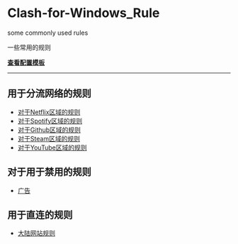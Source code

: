 # Clash-for-Windows_Rule
some commonly used rules

一些常用的规则

**[查看配置模板](https://github.com/ender-zhao/Clash-for-Windows_Rule/blob/main/template)**

****

## 用于分流网络的规则

* [对于Netflix区域的规则](https://github.com/ender-zhao/Clash-for-Windows_Rule/blob/main/Rule/Netflix)
* [对于Spotify区域的规则](https://github.com/ender-zhao/Clash-for-Windows_Rule/blob/main/Rule/Spotify)
* [对于Github区域的规则](https://github.com/ender-zhao/Clash-for-Windows_Rule/blob/main/Rule/Github)
* [对于Steam区域的规则](https://github.com/ender-zhao/Clash-for-Windows_Rule/blob/main/Rule/Steam)
* [对于YouTube区域的规则](https://github.com/ender-zhao/Clash-for-Windows_Rule/blob/main/Rule/YouTube)

## 对于用于禁用的规则

* [广告](https://github.com/ender-zhao/Clash-for-Windows_Rule/blob/main/Rule/Advertising)

## 用于直连的规则

* [大陆网站规则](https://github.com/ender-zhao/Clash-for-Windows_Rule/blob/main/Rule/Direct)
